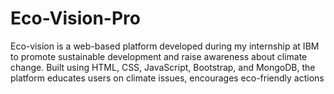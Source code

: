 # Eco-Vision-Pro
Eco-vision  is a web-based platform developed during my internship at IBM to promote sustainable development and raise awareness about climate change. Built using HTML, CSS, JavaScript, Bootstrap, and MongoDB, the platform educates users on climate issues, encourages eco-friendly actions

